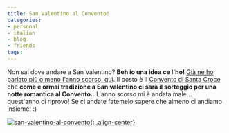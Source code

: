 ```yaml
---
title: San Valentino al Convento!
categories:
- personal
- italian
- blog
- friends
tags:
---
```

Non sai dove andare a San Valentino? **Beh io una idea ce l'ho!** [Già ne ho
parlato più o meno l'anno scorso, qui]({{site.url}}/2008/01/10/tutti-al-convento/).
Il posto è il [Convento di Santa Croce](http://www.conventodisantacroce.com)
che **come è ormai tradizione a San valentino ci sarà il sorteggio per una notte
romantica al Convento..**
L'anno scorso mi è andata male... quest'anno ci riprovo! Se ci andate fatemelo
sapere che almeno ci andiamo insieme! :)

[![san-valentino-al-convento]({{site.url}}/images/san-valentino-al-convento.jpg){: .align-center}]({{site.url}}/images/san-valentino-al-convento.jpg)
